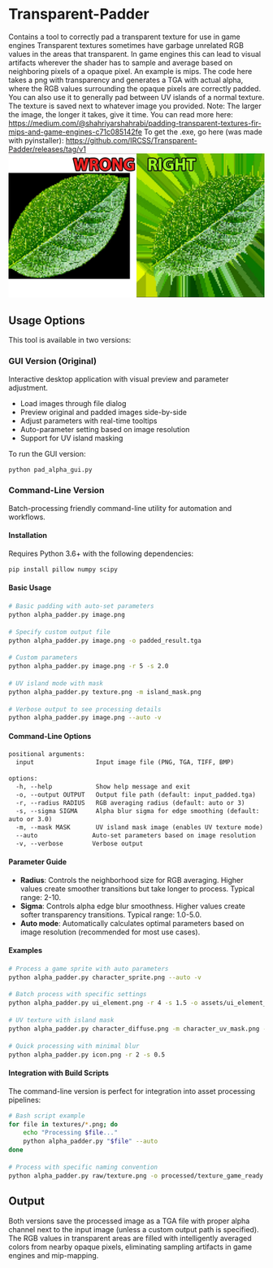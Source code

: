 # Transparent-Padder
Contains a tool to correctly pad a transparent texture for use in game engines 
Transparent textures sometimes have garbage unrelated RGB values in the areas that transparent. In game engines this can lead to visual artifacts wherever the shader has to sample and average based on neighboring pixels of a opaque pixel. An example is mips. The code here takes a png with transparency and generates a TGA with actual alpha, where the RGB values surrounding the opaque pixels are correctly padded. You can also use it to generally pad between UV islands of a normal texture. The texture is saved next to whatever image you provided.
Note: The larger the image, the longer it takes, give it time.
You can read more here: https://medium.com/@shahriyarshahrabi/padding-transparent-textures-fir-mips-and-game-engines-c71c085142fe
To get the .exe, go here (was made with pyinstaller): https://github.com/IRCSS/Transparent-Padder/releases/tag/v1
![cover](documentation/cover.jpg "Padding Transparency")

## Usage Options

This tool is available in two versions:

### GUI Version (Original)
Interactive desktop application with visual preview and parameter adjustment.
- Load images through file dialog
- Preview original and padded images side-by-side
- Adjust parameters with real-time tooltips
- Auto-parameter setting based on image resolution
- Support for UV island masking

To run the GUI version:
```bash
python pad_alpha_gui.py
```

### Command-Line Version
Batch-processing friendly command-line utility for automation and workflows.

#### Installation
Requires Python 3.6+ with the following dependencies:
```bash
pip install pillow numpy scipy
```

#### Basic Usage
```bash
# Basic padding with auto-set parameters
python alpha_padder.py image.png

# Specify custom output file
python alpha_padder.py image.png -o padded_result.tga

# Custom parameters
python alpha_padder.py image.png -r 5 -s 2.0

# UV island mode with mask
python alpha_padder.py texture.png -m island_mask.png

# Verbose output to see processing details
python alpha_padder.py image.png --auto -v
```

#### Command-Line Options
```
positional arguments:
  input                 Input image file (PNG, TGA, TIFF, BMP)

options:
  -h, --help            Show help message and exit
  -o, --output OUTPUT   Output file path (default: input_padded.tga)
  -r, --radius RADIUS   RGB averaging radius (default: auto or 3)
  -s, --sigma SIGMA     Alpha blur sigma for edge smoothing (default: auto or 3.0)
  -m, --mask MASK       UV island mask image (enables UV texture mode)
  --auto               Auto-set parameters based on image resolution
  -v, --verbose        Verbose output
```

#### Parameter Guide
- **Radius**: Controls the neighborhood size for RGB averaging. Higher values create smoother transitions but take longer to process. Typical range: 2-10.
- **Sigma**: Controls alpha edge blur smoothness. Higher values create softer transparency transitions. Typical range: 1.0-5.0.
- **Auto mode**: Automatically calculates optimal parameters based on image resolution (recommended for most use cases).

#### Examples
```bash
# Process a game sprite with auto parameters
python alpha_padder.py character_sprite.png --auto -v

# Batch process with specific settings
python alpha_padder.py ui_element.png -r 4 -s 1.5 -o assets/ui_element_padded.tga

# UV texture with island mask
python alpha_padder.py character_diffuse.png -m character_uv_mask.png -o character_diffuse_padded.tga

# Quick processing with minimal blur
python alpha_padder.py icon.png -r 2 -s 0.5
```

#### Integration with Build Scripts
The command-line version is perfect for integration into asset processing pipelines:

```bash
# Bash script example
for file in textures/*.png; do
    echo "Processing $file..."
    python alpha_padder.py "$file" --auto
done

# Process with specific naming convention
python alpha_padder.py raw/texture.png -o processed/texture_game_ready.tga
```

## Output
Both versions save the processed image as a TGA file with proper alpha channel next to the input image (unless a custom output path is specified). The RGB values in transparent areas are filled with intelligently averaged colors from nearby opaque pixels, eliminating sampling artifacts in game engines and mip-mapping.